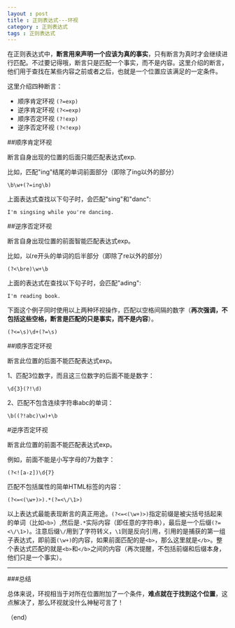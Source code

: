 ```yaml
---
layout : post
title : 正则表达式---环视
category : 正则表达式
tags : 正则表达式
---
```

在正则表达式中，**断言用来声明一个应该为真的事实**，只有断言为真时才会继续进行匹配。不过要记得哦，断言只是匹配一个事实，而不是内容。这里介绍的断言，他们用于查找在某些内容之前或者之后，也就是一个位置应该满足的一定条件。

这里介绍四种断言：

*	顺序肯定环视 	`(?=exp)`
*	逆序肯定环视	`(?<=exp)`
*	顺序否定环视	`(?!exp)`
*	逆序否定环视	`(?<!exp)`

<!--more-->

##顺序肯定环视

断言自身出现的位置的后面只能匹配表达式exp.

比如，匹配"ing"结尾的单词前面部分（即除了ing以外的部分）

	\b\w+(?=ing\b)

上面表达式查找以下句子时，会匹配"sing"和"danc":
	
	I'm singsing while you're dancing.

##逆序否定环视

断言自身出现位置的前面智能匹配表达式exp。

比如，以re开头的单词的后半部分（即除了re以外的部分）

	(?<\bre)\w+\b

上面的表达式在查找以下句子时，会匹配"ading":

	I'm reading book.


下面这个例子同时使用以上两种环视操作，匹配以空格间隔的数字（**再次强调，不包括这些空格，断言是匹配的只是事实，而不是内容**）。

	(?<=\s)\d+(?=\s)

##顺序否定环视

断言此位置的后面不能匹配表达式exp。

1、匹配3位数字，而且这三位数字的后面不能是数字：

	\d{3}(?!\d)

2、匹配不包含连续字符串abc的单词：

	\b((?!abc)\w)+\b

#逆序否定环视

断言此位置的前面不能匹配表达式exp。

例如，前面不能是小写字母的7为数字：

	(?<![a-z])\d{7}

匹配不包括属性的简单HTML标签的内容：

	(?<=<(\w+)>).*(?=<\/\1>)

以上表达式最能表现断言的真正用途。`(?<=<(\w+)>)`指定前缀是被尖括号括起来的单词（比如`<b>`）,然后是`.*`实际内容（即任意的字符串），最后是一个后缀`(?=<\/\1>)`。注意后缀`\/`用到了字符转义，`\1`则是反向引用，引用的是捕获的第一组子表达式，即前面`(\w+)`的内容，如果前面匹配的是`<b>`，那么这里就是`</b>`。整个表达式匹配的就是`<b>`和`</b>`之间的内容（再次提醒，不包括前缀和后缀本身，他们只是一个事实）。

---

###总结

总体来说，环视相当于对所在位置附加了一个条件，**难点就在于找到这个位置**，这点解决了，那么环视就没什么神秘可言了！

（end）


